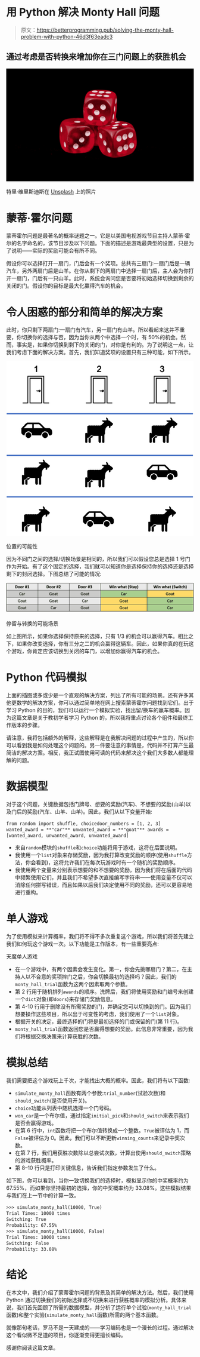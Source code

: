 # 用 Python 解决 Monty Hall 问题

> 原文：<https://betterprogramming.pub/solving-the-monty-hall-problem-with-python-46d3f63eadc3>

## 通过考虑是否转换来增加你在三门问题上的获胜机会

![](img/48fa1ccb08297191474ba497e430234f.png)

特里·维里斯迪斯在 [Unsplash](https://unsplash.com?utm_source=medium&utm_medium=referral) 上的照片

# 蒙蒂·霍尔问题

蒙蒂霍尔问题是最著名的概率谜题之一。它是以美国电视游戏节目主持人蒙蒂·霍尔的名字命名的，该节目涉及以下问题。下面的描述是游戏最典型的设置，只是为了说明——实际的奖励可能会有所不同。

假设你可以选择打开一扇门，门后会有一个奖项。总共有三扇门:一扇门后是一辆汽车，另外两扇门后是山羊。在你从剩下的两扇门中选择一扇门后，主人会为你打开一扇门，门后有一只山羊。此时，系统会询问您是否要将初始选择切换到剩余的关闭的门。假设你的目标是最大化赢得汽车的机会。

# 令人困惑的部分和简单的解决方案

此时，你只剩下两扇门:一扇门有汽车，另一扇门有山羊。所以看起来这并不重要，你切换你的选择与否，因为当你从两个中选择一个时，有 50%的机会。然而，事实是，如果你切换到剩下的关闭的门，对你是有利的。为了说明这一点，让我们考虑下面的解决方案。首先，我们知道奖项的设置只有三种可能，如下所示。

![](img/9e8ea47eb9ab9aa09e7925dc2f661695.png)

位置的可能性

因为不同门之间的选择/切换场景是相同的，所以我们可以假设您总是选择 1 号门作为开始。有了这个固定的选择，我们就可以知道你是选择保持你的选择还是选择剩下的封闭选择。下图总结了可能的情况:

![](img/385a122b85b143caaeb2af574e3824bd.png)

停留与转换的可能场景

如上图所示，如果你选择保持原来的选择，只有 1/3 的机会可以赢得汽车。相比之下，如果你改变选择，你有三分之二的机会赢得这辆车。因此，如果你真的在玩这个游戏，你肯定应该切换到关闭的车门，以增加你赢得汽车的机会。

# Python 代码模拟

上面的插图或多或少是一个直观的解决方案，列出了所有可能的场景。还有许多其他更数学的解决方案，你可以通过简单地在网上搜索蒙蒂霍尔问题找到它们。出于学习 Python 的目的，我们可以运行一个模拟实验，找出留/换车的赢车概率。因为这篇文章是关于教初学者学习 Python 的，所以我将重点讨论各个组件和最终工作版本的步骤。

请注意，我将包括额外的解释，这些解释是在我解决问题的过程中产生的，所以你可以看到我是如何处理这个问题的。另一件要注意的事情是，代码并不打算产生最简洁的解决方案。相反，我正试图使用可读的代码来解决这个我们大多数人都能理解的问题。

# **数据模型**

对于这个问题，关键数据包括门牌号、想要的奖励(汽车)、不想要的奖励(山羊)以及门后的奖励(汽车、山羊、山羊)。因此，我们从以下变量开始:

```
from random import shuffle, choicedoor_numbers = [1, 2, 3]
wanted_award = **"car"** unwanted_award = **"goat"** awards = [wanted_award, unwanted_award, unwanted_award]
```

*   来自`random`模块的`shuffle`和`choice`功能将用于游戏，这将在后面说明。
*   我使用一个`list`对象来存储奖励，因为我打算改变奖励的顺序(使用`shuffle`方法，你会看到)，这将允许我们在每次玩游戏时有一个随机的奖励顺序。
*   我使用两个变量来分别表示想要的和不想要的奖励，因为我们将在后面的代码中频繁使用它们，并且我们不希望多次直接编写字符串——使用变量不仅可以消除任何拼写错误，而且如果以后我们决定使用不同的奖励，还可以更容易地进行重构。

# **单人游戏**

为了使用模拟来计算概率，我们将不得不多次重复这个游戏，所以我们将首先建立我们如何玩这个游戏一次。以下功能是工作版本，有一些重要亮点:

天魔单人游戏

*   在一个游戏中，有两个因素会发生变化。第一，你会先挑哪扇门？第二，在主持人以不合意的奖项摔门之后，你会切换最初的选择吗？因此，我们的`monty_hall_trial`函数为这两个因素取两个参数。
*   第 2 行用于随机排列`awards`的顺序。洗牌后，我们将使用奖励和门编号来创建一个`dict`对象(即`doors`)来存储门奖励信息。
*   第 4-10 行用于删除没有所需奖励的门，并确定您可以切换到的门。因为我们想要操作这些项目，所以出于可变性的考虑，我们使用了一个`list`对象。
*   根据开关的决定，最终选择的门将是最初选择的门或保留的门(第 11 行)。
*   `monty_hall_trial`函数返回您是否赢得想要的奖励。此信息非常重要，因为我们将根据交换决策来计算获胜的次数。

# **模拟总结**

我们需要把这个游戏玩上千次，才能找出大概的概率。因此，我们将有以下函数:

*   `simulate_monty_hall`函数有两个参数:`trial_number`(试验次数)和`should_switch`(是否使用开关)。
*   `choice`功能从列表中随机选择一个门号码。
*   `won_car`是一个布尔值，通过指定`initial_pick`和`should_switch`来表示我们是否会赢得游戏。
*   在第 6 行中，`int`函数将把一个布尔值转换成一个整数。`True`被评估为 1，而`False`被评估为 0。因此，我们可以不断更新`winning_counts`来记录中奖次数。
*   在第 7 行，我们用获胜次数除以总尝试次数，计算出使用`should_switch`策略的游戏获胜概率。
*   第 8–10 行只是打印关键信息，告诉我们指定参数发生了什么。

如下图，你可以看到，当你一致切换我们的选择时，模拟显示你的中奖概率约为 67.55%，而如果你坚持最初的选择，你的中奖概率约为 33.08%。这些模拟结果与我们在上一节中的计算一致。

```
>>> simulate_monty_hall(10000, True)
Trial Times: 10000 times
Switching: True
Probability: 67.55%
>>> simulate_monty_hall(10000, False)
Trial Times: 10000 times
Switching: False
Probability: 33.08%
```

# 结论

在本文中，我们介绍了蒙蒂霍尔问题的背景及其简单的解决方法。然后，我们使用 Python 通过切换我们的初始选择或不切换来进行获胜概率的模拟分析。具体来说，我们首先回顾了所需的数据模型，并分析了运行单个试验(`monty_hall_trial`函数)和整个实验(`simulate_monty_hall`函数)所需的两个基本函数。

就像那句老话，罗马不是一天建成的——学习编码也是一个漫长的过程。通过解决这个看似微不足道的项目，你逐渐变得更擅长编码。

感谢你阅读这篇文章。